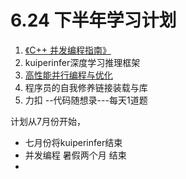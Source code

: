 # 6.24 下半年学习计划

1. [《C++ 并发编程指南》](https://github.com/forhappy/Cplusplus-Concurrency-In-Practice/tree/master)
2. kuiperinfer深度学习推理框架
3. [高性能并行编程与优化](https://space.bilibili.com/263032155)
4. 程序员的自我修养链接装载与库
5. 力扣 --代码随想录---每天1道题



计划从7月份开始，

- 七月份将kuiperinfer结束
- 并发编程 暑假两个月 结束
- 